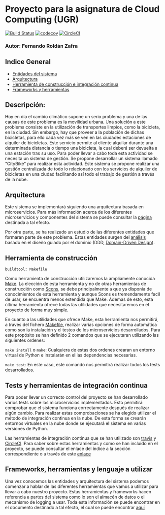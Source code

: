 # Proyecto para la asignatura de Cloud Computing (UGR)
[![Build Status](https://travis-ci.org/FernandoRoldan93/CC-Project.svg?branch=master)](https://travis-ci.org/FernandoRoldan93/CC-Project)
[![codecov](https://codecov.io/gh/FernandoRoldan93/CC-Project/branch/master/graph/badge.svg)](https://codecov.io/gh/FernandoRoldan93/CC-Project)
[![CircleCI](https://circleci.com/gh/FernandoRoldan93/CC-Project.svg?style=svg)](https://circleci.com/gh/FernandoRoldan93/CC-Project)

### Autor: Fernando Roldán Zafra

## Indice General
- [Entidades del sistema](./doc/DDD_analisis.md)
- [Arquitectura](./doc/arquitectura.md)
- [Herramienta de construcción e integración continua](./doc/buildtool_integracion_continua.md)
- [Frameworks y herramientas](./doc/Frameworks_herramientas.md)

## Descripción:
Hoy en día el cambio climático supone un serio problema y una de las causas de este problema es la movilidad urbana. Una solución a este problema consiste en la utilización de transportes limpios, como la bicicleta, en la ciudad. Sin embargo, hay que proveer a la población de dichas bicicletas, para ello cada vez más se ven en las ciudades estaciones de alquiler de bicicletas. Este servicio permite al cliente alquilar durante una determinada distancia o tiempo una bicicleta, la cual deberá ser devuelta a una estación tras su uso.
Para poder llevar a cabo toda esta actividad se necesita un sistema de gestión. Se propone desarrollar un sistema llamado "CityBike" para realizar esta actividad. Este sistema se propone realizar una gestión centralizada de todo lo relacionado con los servicios de alquiler de bicicletas en una ciudad facilitando así todo el trabajo de gestión a través de la nube.

## Arquitectura

Este sistema se implementará siguiendo una arquitectura basada en microservicios. Para más información acerca de los diferentes microservicios y componentes del sistema se puede consultar la [página](doc/arquitectura.md) destinada a tal efecto.

Por otra parte, se ha realizado un estudio de las diferentes entidades que formaran parte de este problema. Estas entidades surgen del [análisis](./doc/DDD_analisis.md) basado en el diseño guiado por el dominio (DDD, [Domain-Driven Design](https://en.wikipedia.org/wiki/Domain-driven_design)).

## Herramienta de construcción

    buildtool: Makefile

Como herramienta de construcción utilizaremos la ampliamente conocida [Make](https://www.gnu.org/software/make/). La elección de esta herramienta y no de otras herramientas de construcción como [Scons](https://github.com/SCons/scons), se debe principalmente a que ya disponia de conocimientos de esta herramienta y aunque Scons es tremendamente facil de usar, se encuentra menos extendida que Make. Ademas de esto, esta última herramienta ofrece todas las utilidades que necesitaremos en el proyecto de forma muy simple.

En cuanto a las utilidades que ofrece Make, esta herramienta nos permitirá, a través del fichero [Makefile](./Makefile), realizar varias opciones de forma automática como son la instalación y el testeo de los microservicios desarrollados. Para este propósito se han definido 2 comandos que se ejecutaran utilizando las siguientes ordenes:

`make install` o `make`: Cualquiera de estas dos ordenes crearan un entorno virtual de Python e instalarán en el las dependencias necesarias.

`make test`: En este caso, este comando nos permitirá realizar todos los tests desarrollados.

## Tests y herramientas de integración continua

Para poder llevar un correcto control del proyecto se han desarrollado varios tests sobre los microservicios implementados. Esto permitirá comprobar que el sistema funciona correctamente después de realizar algún cambio. Para realizar estas comprobaciones se ha elegido utilizar el método de integración continua en la nube. De esta forma se crearán entornos virtuales en la nube donde se ejecutará el sistema en varias versiones de Python.

Las herramientas de integración continua que se han utilizado son [travis](https://travis-ci.org/) y [CircleCI](https://circleci.com/). Para saber sobre estas herramientas y como se han incluido en el proyecto, se puede consultar el enlace del índice a la sección correspondiente o a través de este [enlace](./doc/buildtool_integracion_continua.md)

## Frameworks, herramientas y lenguaje a utilizar

Una vez conocemos las entidades y arquitectura del sistema podemos comenzar a hablar de las diferentes herramientas que vamos a utilizar para llevar a cabo nuestro proyecto. Estas herramientas y frameworks hacen referencia a partes del sistema como lo son el almacén de datos o el mecanismo de logging a usar. Toda esta información se puede encontrar en el documento destinado a tal efecto, el cual se puede encontrar [aquí](./doc/Frameworks_herramientas.md)
